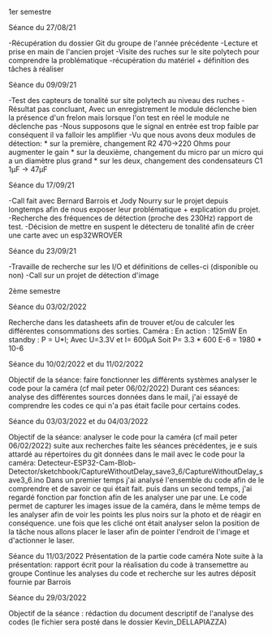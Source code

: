 1er semestre

Séance du 27/08/21

-Récupération du dossier Git du groupe de l'année précédente
-Lecture et prise en main de l'ancien projet
-Visite des ruches sur le site polytech pour comprendre la problématique 
-récupération du matériel + définition des tâches à réaliser


Séance du 09/09/21

-Test des capteurs de tonalité sur site polytech au niveau des ruches
-Résultat pas concluant, Avec un enregistrement le module déclenche bien la présence d'un frelon 
mais lorsque l'on test en réel le module ne déclenche pas
-Nous supposons que le signal en entrée est trop faible par conséquent il va falloir les amplifier
-Vu que nous avons deux modules de détection:
	* sur la première, changement R2 470->220 Ohms pour augmenter le gain
	* sur la deuxième, changement du micro par un micro qui a un diamètre plus grand
	* sur les deux, changement des condensateurs C1 1µF -> 47µF 

Séance du 17/09/21

-Call fait avec Bernard Barrois et Jody Nourry sur le projet depuis longtemps afin de nous exposer 
leur problématique + explication du projet.
-Recherche des fréquences de détection (proche des 230Hz) rapport de test.
-Décision de mettre en suspent le détecteru de tonalité afin de créer une carte avec un esp32WROVER

Séance du 23/09/21

-Travaille de recherche sur les I/O et définitions de celles-ci (disponible ou non)
-Call sur un projet de détection d'image 


2ème semestre

Séance du 03/02/2022 

Recherche dans les datasheets afin de trouver et/ou de calculer les différentes consommations des sorties. 
Caméra : En action : 125mW 
	 En standby : P = U*I; Avec U=3.3V et I= 600µA Soit P= 3.3 * 600 E-6 = 1980 * 10-6

Séance du 10/02/2022 et du 11/02/2022

Objectif de la séance: faire fonctionner les différents systèmes
		       analyser le code pour la caméra (cf mail peter 06/02/2022)
Durant ces séances: analyse des différentes sources données dans le mail, j'ai essayé de comprendre les codes ce qui n'a pas était facile pour certains codes.

Séance du 03/03/2022 et du 04/03/2022

Objectif de la séance: analyser le code pour la caméra (cf mail peter 06/02/2022)
suite aux recherches faite les séances précédentes, je e suis attardé au répertoires du git données dans le mail avec le code pour la caméra:
Detecteur-ESP32-Cam-Blob-Detector/sketchbook/CaptureWithoutDelay_save3_6/CaptureWithoutDelay_save3_6.ino 
Dans un premier temps j'ai analysé l'ensemble du code afin de le comprendre et de savoir ce qui était fait.
puis dans un second temps, j'ai regardé fonction par fonction afin de les analyser une par une.
Le code permet de capturer les images issue de la caméra, dans le même temps de les analyser afin de voir les points les plus noirs sur la photo et de réagir en conséquence. 
une fois que les cliché ont était analyser selon la position de la tâche nous allons placer le laser afin de pointer l'endroit de l'image et d'actionner le laser. 


Séance du 11/03/2022
Présentation de la partie code caméra
Note suite à la présentation: rapport écrit pour la réalisation du code à transemettre au groupe
Continue les analyses du code et recherche sur les autres déposit fournie par Barrois

Séance du 29/03/2022

Objectif de la séance : rédaction du document descriptif de l'analyse des codes (le fichier sera posté dans le dossier Kevin_DELLAPIAZZA)
